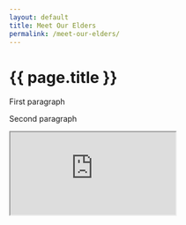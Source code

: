 ```yaml
---
layout: default
title: Meet Our Elders
permalink: /meet-our-elders/
---
```


# {{ page.title }}

First paragraph

Second paragraph

<div class="ratio ratio-16x9">
  <iframe src="https://www.youtube.com/embed/48bsVaE1hV4" title="YouTube video" allowfullscreen></iframe>
</div>
